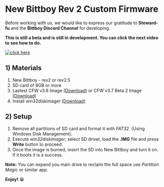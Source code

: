 # New Bittboy Rev 2 Custom Firmware

Before working with us, we would like to express our gratitude to **Steward-fu** and the **Bittboy Discord Channel** for developing.

**This is still a beta and is still in development. You can click the next video to see how to do.**

[![click here](https://i.imgur.com/H13STVz.png)](https://youtu.be/i62_J6SAN9s)

## 1) Materials
1. New Bittboy - rev2 or rev2.5
2. SD card of 8GB or more
3. Lastest CFW v3.6 Image [(Download)](https://www.dropbox.com/s/ae8msnhtchwljux/Bittboy_V2only_v3.6_beta_08-05-19.img.7z?dl=0) or CFW v3.7 Beta 2 Image [(Download)](https://www.dropbox.com/s/x9f8d1pcl0ao037/Bittboy_V2only_v3.7_beta_13-05-19.img.7z?dl=0)
4. Install win32diskimager [(Download)](https://sourceforge.net/projects/win32diskimager)

## 2) Setup
1. Remove all partitions of SD card and format it with _FAT32_. (Using Windows Disk Management).
2. Execute _win32diskimager_, select SD driver, load the **.IMG** file and press **Write** button to proceed.
3. Once the image is burned, insert the SD into New Bittboy and turn it on. If it boots it is a success.

**Note:** You can expand you main drive to reclaim the full space use _Partition Magic_ or similar app.

**Enjoy!** :grin:
